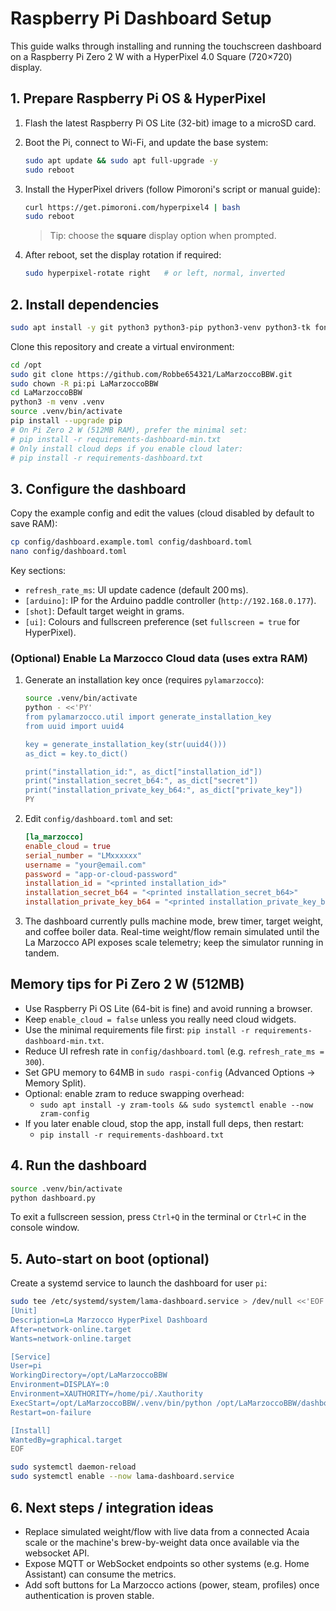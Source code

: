 # Raspberry Pi Dashboard Setup

This guide walks through installing and running the touchscreen dashboard on a
Raspberry Pi Zero 2 W with a HyperPixel 4.0 Square (720×720) display.

## 1. Prepare Raspberry Pi OS & HyperPixel

1. Flash the latest Raspberry Pi OS Lite (32-bit) image to a microSD card.
2. Boot the Pi, connect to Wi-Fi, and update the base system:

   ```bash
   sudo apt update && sudo apt full-upgrade -y
   sudo reboot
   ```

3. Install the HyperPixel drivers (follow Pimoroni's script or manual guide):

   ```bash
   curl https://get.pimoroni.com/hyperpixel4 | bash
   sudo reboot
   ```

   > Tip: choose the **square** display option when prompted.

4. After reboot, set the display rotation if required:

   ```bash
   sudo hyperpixel-rotate right   # or left, normal, inverted
   ```

## 2. Install dependencies

```bash
sudo apt install -y git python3 python3-pip python3-venv python3-tk fonts-dejavu
```

Clone this repository and create a virtual environment:

```bash
cd /opt
sudo git clone https://github.com/Robbe654321/LaMarzoccoBBW.git
sudo chown -R pi:pi LaMarzoccoBBW
cd LaMarzoccoBBW
python3 -m venv .venv
source .venv/bin/activate
pip install --upgrade pip
# On Pi Zero 2 W (512MB RAM), prefer the minimal set:
# pip install -r requirements-dashboard-min.txt
# Only install cloud deps if you enable cloud later:
# pip install -r requirements-dashboard.txt
```

## 3. Configure the dashboard

Copy the example config and edit the values (cloud disabled by default to save RAM):

```bash
cp config/dashboard.example.toml config/dashboard.toml
nano config/dashboard.toml
```

Key sections:

- `refresh_rate_ms`: UI update cadence (default 200 ms).
- `[arduino]`: IP for the Arduino paddle controller (`http://192.168.0.177`).
- `[shot]`: Default target weight in grams.
- `[ui]`: Colours and fullscreen preference (set `fullscreen = true` for HyperPixel).

### (Optional) Enable La Marzocco Cloud data (uses extra RAM)

1. Generate an installation key once (requires `pylamarzocco`):

   ```bash
   source .venv/bin/activate
   python - <<'PY'
   from pylamarzocco.util import generate_installation_key
   from uuid import uuid4

   key = generate_installation_key(str(uuid4()))
   as_dict = key.to_dict()

   print("installation_id:", as_dict["installation_id"])
   print("installation_secret_b64:", as_dict["secret"])
   print("installation_private_key_b64:", as_dict["private_key"])
   PY
   ```

2. Edit `config/dashboard.toml` and set:

   ```toml
   [la_marzocco]
   enable_cloud = true
   serial_number = "LMxxxxxx"
   username = "your@email.com"
   password = "app-or-cloud-password"
   installation_id = "<printed installation_id>"
   installation_secret_b64 = "<printed installation_secret_b64>"
   installation_private_key_b64 = "<printed installation_private_key_b64>"
   ```

3. The dashboard currently pulls machine mode, brew timer, target weight, and
   coffee boiler data. Real-time weight/flow remain simulated until the La
   Marzocco API exposes scale telemetry; keep the simulator running in tandem.

## Memory tips for Pi Zero 2 W (512MB)

- Use Raspberry Pi OS Lite (64-bit is fine) and avoid running a browser.
- Keep `enable_cloud = false` unless you really need cloud widgets.
- Use the minimal requirements file first: `pip install -r requirements-dashboard-min.txt`.
- Reduce UI refresh rate in `config/dashboard.toml` (e.g. `refresh_rate_ms = 300`).
- Set GPU memory to 64MB in `sudo raspi-config` (Advanced Options → Memory Split).
- Optional: enable zram to reduce swapping overhead:
  - `sudo apt install -y zram-tools && sudo systemctl enable --now zram-config`
- If you later enable cloud, stop the app, install full deps, then restart:
  - `pip install -r requirements-dashboard.txt`

## 4. Run the dashboard

```bash
source .venv/bin/activate
python dashboard.py
```

To exit a fullscreen session, press `Ctrl+Q` in the terminal or `Ctrl+C` in the
console window.

## 5. Auto-start on boot (optional)

Create a systemd service to launch the dashboard for user `pi`:

```bash
sudo tee /etc/systemd/system/lama-dashboard.service > /dev/null <<'EOF'
[Unit]
Description=La Marzocco HyperPixel Dashboard
After=network-online.target
Wants=network-online.target

[Service]
User=pi
WorkingDirectory=/opt/LaMarzoccoBBW
Environment=DISPLAY=:0
Environment=XAUTHORITY=/home/pi/.Xauthority
ExecStart=/opt/LaMarzoccoBBW/.venv/bin/python /opt/LaMarzoccoBBW/dashboard.py
Restart=on-failure

[Install]
WantedBy=graphical.target
EOF

sudo systemctl daemon-reload
sudo systemctl enable --now lama-dashboard.service
```

## 6. Next steps / integration ideas

- Replace simulated weight/flow with live data from a connected Acaia scale or
  the machine's brew-by-weight data once available via the websocket API.
- Expose MQTT or WebSocket endpoints so other systems (e.g. Home Assistant)
  can consume the metrics.
- Add soft buttons for La Marzocco actions (power, steam, profiles) once
  authentication is proven stable.
